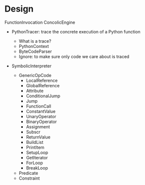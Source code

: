 Design
======

FunctionInvocation
ConcolicEngine

- PythonTracer: trace the concrete execution of a Python function
	- What is a trace?
	- PythonContext
	- ByteCodeParser
	- Ignore: to make sure only code we care about is traced

- SymbolicInterpreter
	- GenericOpCode
		- LocalReference
		- GlobalReference
		- Attribute
		- ConditionalJump
		- Jump
		- FunctionCall
		- ConstantValue
		- UnaryOperator
		- BinaryOperator
		- Assignment
		- Subscr
		- ReturnValue
		- BuildList
		- PrintItem
		- SetupLoop
		- GetIterator
		- ForLoop
		- BreakLoop
	- Predicate
	- Constraint